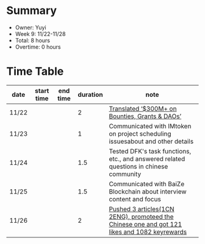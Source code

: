 # Summary
* Owner: Yuyi
* Week 9: 11/22-11/28
* Total: 8 hours
* Overtime: 0 hours

# Time Table
| date  | start time  | end time | duration  |  note |
|---|---|---|---|---|
| 11/22 |  |  | 2 | [Translated ‘$300M+ on Bounties, Grants & DAOs’](https://harmonyone.notion.site/Bounties-DAOs-3-ca014d331b4e406a8db094cb392c8fc4) |
| 11/23 |  |  | 1 | Communicated with IMtoken on project scheduling issuesabout and other details  |
| 11/24 |  |  | 1.5 | Tested DFK's task functions, etc., and answered related questions in chinese community  |
| 11/25 |  |  | 1.5 | Communicated with BaiZe Blockchain about interview content and focus |
| 11/26 |  |  | 2 | [Pushed 3 articles(1CN 2ENG), promoteed the Chinese one and got 121 likes and 1082 keyrewards](https://bihu.com/article/1208683469)  |
